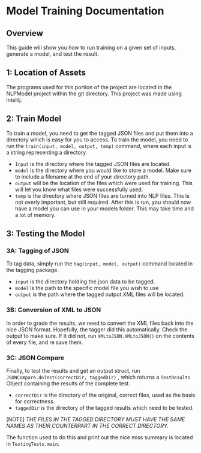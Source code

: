 # Model Training Documentation
## Overview
This guide will show you how to run training on a given set of inputs, generate a model, and test the result.
## 1: Location of Assets
The programs used for this portion of the project are located in the NLPModel project within the git directory. This project was made using intellij.
## 2: Train Model
To train a model, you need to get the tagged JSON files and put them into a directory which is easy for you to access. To train the model, you need to run the ``train(input, model, output, temp)`` command, where each input is a string representing a directory.
* `Input` is the directory where the tagged JSON files are located.
* `model` is the directory where you would like to store a model. Make sure to include a filename at the end of your directory path.
*  `output` will be the location of the files which were used for training. This will let you know what files were successfully used.
* `temp` is the directory where JSON files are turned into NLP files. This is not overly important, but still required.
After this is run, you should now have a model you can use in your models folder. This may take time and a lot of memory.

## 3: Testing the Model
### 3A: Tagging of JSON
To tag data, simply run the ``tag(input, model, output)`` command located in the tagging package. 
* `input` is the directory holding the json data to be tagged.
* `model` is the path to the specific model file you wish to use
* `output` is the path where the tagged output XML files will be located.
### 3B: Conversion of XML to JSON
In order to grade the results, we need to convert the XML files back into the nice JSON format. Hopefully, the tagger did this automatically. Check the output to make sure. If it did not, run ``XMLtoJSON.XMLtoJSON()`` on the contents of every file, and re save them.
### 3C: JSON Compare
Finally, to test the results and get an output struct, run ``JSONCompare.doTest(correctDir, taggedDir)`` , which returns a `TestResults` Object containing the results of the complete test. 
* `correctDir` is the directory of the original, correct files, used as the basis for correctness.
* `taggedDir` is the directory of the tagged results which need to be tested.

[NOTE] _THE FILES IN THE TAGGED DIRECTORY MUST HAVE THE SAME NAMES AS THEIR COUNTERPART IN THE CORRECT DIRECTORY._

The function used to do this and print out the nice miss summary is located in `TestingTests.main`.